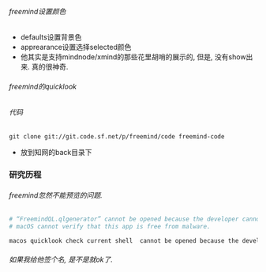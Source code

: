 ###### freemind设置颜色

- defaults设置背景色
- apprearance设置选择selected颜色
- 他其实是支持mindnode/xmind的那些花里胡哨的展示的, 但是, 没有show出来. 真的很神奇.

###### freemind的quicklook



###### 代码

```
git clone git://git.code.sf.net/p/freemind/code freemind-code
```

- 放到知网的back目录下

### 研究历程

###### freemind忽然不能预览的问题.

```sh
# “FreemindQL.qlgenerator” cannot be opened because the developer cannot be verified.
# macOS cannot verify that this app is free from malware.

macos quicklook check current shell  cannot be opened because the developer cannot be verified. macOS cannot verify that this app is free from malware.
```

###### 如果我给他签个名, 是不是就ok了. 


